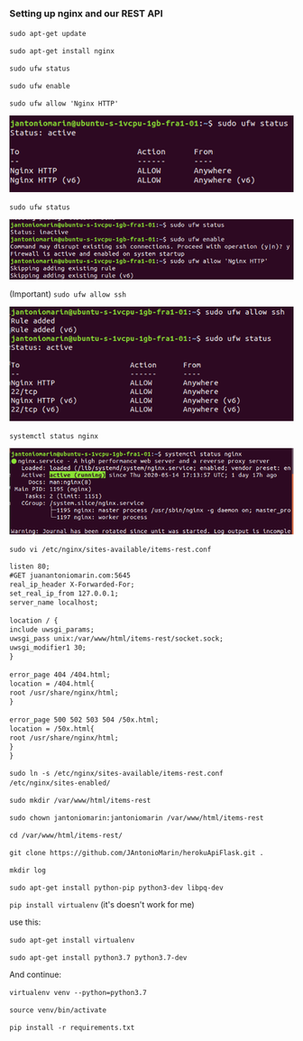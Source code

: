 ### Setting up nginx and our REST API

`sudo apt-get update`

`sudo apt-get install nginx`

`sudo ufw status`

`sudo ufw enable`

`sudo ufw allow 'Nginx HTTP'`

![Image SSH Connect](allowUWF.png)

`sudo ufw status`

![Image SSH Connect](statusUWF.png)

(Important)
`sudo ufw allow ssh`

![Image SSH Connect](allowSSH.png)

`systemctl status nginx`

![Image SSH Connect](statusNginx.png)

`sudo vi /etc/nginx/sites-available/items-rest.conf`

```server {
listen 80;
#GET juanantoniomarin.com:5645
real_ip_header X-Forwarded-For;
set_real_ip_from 127.0.0.1;
server_name localhost;

location / {
include uwsgi_params;
uwsgi_pass unix:/var/www/html/items-rest/socket.sock;
uwsgi_modifier1 30;
}

error_page 404 /404.html;
location = /404.html{
root /usr/share/nginx/html;
}

error_page 500 502 503 504 /50x.html;
location = /50x.html{
root /usr/share/nginx/html;
}
}
```

`sudo ln -s /etc/nginx/sites-available/items-rest.conf /etc/nginx/sites-enabled/`

`sudo mkdir /var/www/html/items-rest`

`sudo chown jantoniomarin:jantoniomarin /var/www/html/items-rest`

`cd /var/www/html/items-rest/`

`git clone https://github.com/JAntonioMarin/herokuApiFlask.git .`

`mkdir log`

`sudo apt-get install python-pip python3-dev libpq-dev`

`pip install virtualenv` (it's doesn't work for me)

use this:

`sudo apt-get install virtualenv`

`sudo apt-get install python3.7 python3.7-dev`

And continue:

`virtualenv venv --python=python3.7`

`source venv/bin/activate`

`pip install -r requirements.txt`